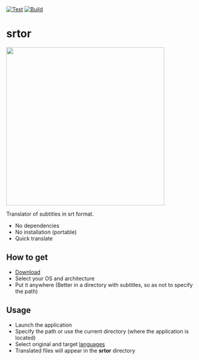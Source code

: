 [![Test](https://github.com/thumbrise/srtor/actions/workflows/master-test.yml/badge.svg)](https://github.com/thumbrise/srtor/actions/workflows/master-test.yml)
[![Build](https://github.com/thumbrise/srtor/actions/workflows/master-build.yml/badge.svg)](https://github.com/thumbrise/srtor/actions/workflows/master-build.yml)
# srtor
<img src="https://github.com/thumbrise/srtor/assets/61841057/cd1f04d1-9e58-4289-ba20-a3251f36a169" width="419px" />

Translator of subtitles in srt format.

- No dependencies
- No installation (portable)
- Quick translate

## How to get
- [Download](https://github.com/thumbrise/srtor/releases)
- Select your OS and architecture
- Put it anywhere (Better in a directory with subtitles, so as not to specify the path)

## Usage
- Launch the application
- Specify the path or use the current directory (where the application is located)
- Select original and target [languages](https://cloud.google.com/translate/docs/languages)
- Translated files will appear in the **srtor** directory
